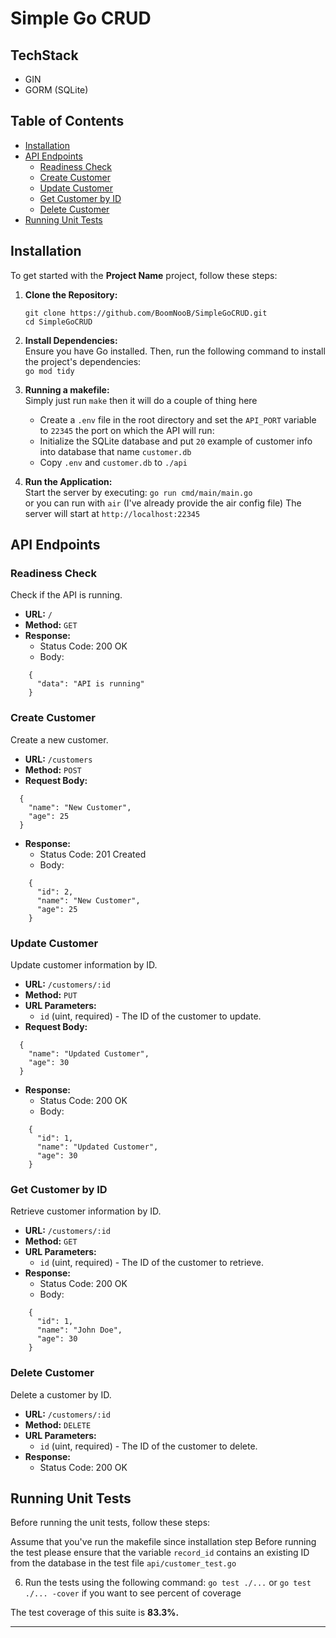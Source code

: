 # Simple Go CRUD 

## TechStack
- GIN
- GORM (SQLite)

## Table of Contents

- [Installation](#installation)
- [API Endpoints](#api-endpoints)
  - [Readiness Check](#readiness-check)
  - [Create Customer](#create-customer)
  - [Update Customer](#update-customer)
  - [Get Customer by ID](#get-customer-by-id)
  - [Delete Customer](#delete-customer)
- [Running Unit Tests](#running-unit-tests)

## Installation

To get started with the **Project Name** project, follow these steps:

1. **Clone the Repository:**
   ```
   git clone https://github.com/BoomNooB/SimpleGoCRUD.git
   cd SimpleGoCRUD
   ```
   
3. **Install Dependencies:**\
   Ensure you have Go installed. Then, run the following command to install the project's dependencies:\
   ```go mod tidy```

4. **Running a makefile:**\
   Simply just run
   `make`
   then it will do a couple of thing here
   - Create a `.env` file in the root directory and set the `API_PORT` variable to `22345` the port on which the API will run:
   - Initialize the SQLite database and put `20` example of customer info into database that name `customer.db`
   - Copy `.env` and `customer.db` to `./api` 

7. **Run the Application:**\
   Start the server by executing:
   `go run cmd/main/main.go`\
   or you can run with `air` (I've already provide the air config file)
   The server will start at `http://localhost:22345`

## API Endpoints

### Readiness Check

Check if the API is running.

- **URL:** `/`
- **Method:** `GET`
- **Response:**
  - Status Code: 200 OK
  - Body:
```
    {
      "data": "API is running"
    }
```
### Create Customer

Create a new customer.

- **URL:** `/customers`
- **Method:** `POST`
- **Request Body:**
```
  {
    "name": "New Customer",
    "age": 25
  }
```

- **Response:**
  - Status Code: 201 Created
  - Body:
```
    {
      "id": 2,
      "name": "New Customer",
      "age": 25
    }
```

### Update Customer

Update customer information by ID.

- **URL:** `/customers/:id`
- **Method:** `PUT`
- **URL Parameters:**
  - `id` (uint, required) - The ID of the customer to update.
- **Request Body:**
```
  {
    "name": "Updated Customer",
    "age": 30
  }
```

- **Response:**
  - Status Code: 200 OK
  - Body:
```
    {
      "id": 1,
      "name": "Updated Customer",
      "age": 30
    }
```

### Get Customer by ID

Retrieve customer information by ID.

- **URL:** `/customers/:id`
- **Method:** `GET`
- **URL Parameters:**
  - `id` (uint, required) - The ID of the customer to retrieve.
- **Response:**
  - Status Code: 200 OK
  - Body:
```
    {
      "id": 1,
      "name": "John Doe",
      "age": 30
    }
```

### Delete Customer

Delete a customer by ID.

- **URL:** `/customers/:id`
- **Method:** `DELETE`
- **URL Parameters:**
  - `id` (uint, required) - The ID of the customer to delete.
- **Response:**
  - Status Code: 200 OK

## Running Unit Tests

Before running the unit tests, follow these steps:

Assume that you've run the makefile since installation step
Before running the test please ensure that the variable `record_id` contains an existing ID from the database in the test file `api/customer_test.go`

6. Run the tests using the following command:
   `go test ./...` or `go test ./... -cover` if you want to see percent of coverage

The test coverage of this suite is **83.3%.**

---

